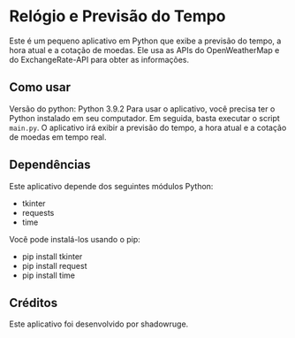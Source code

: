 # Relógio e Previsão do Tempo

Este é um pequeno aplicativo em Python que exibe a previsão do tempo, a hora atual e a cotação de moedas. Ele usa as APIs do OpenWeatherMap e do ExchangeRate-API para obter as informações.

## Como usar

Versão do python: Python 3.9.2
Para usar o aplicativo, você precisa ter o Python instalado em seu computador. Em seguida, basta executar o script `main.py`. O aplicativo irá exibir a previsão do tempo, a hora atual e a cotação de moedas em tempo real.

## Dependências

Este aplicativo depende dos seguintes módulos Python:

- tkinter
- requests
- time

Você pode instalá-los usando o pip:

- pip install tkinter
- pip install request
- pip install time

## Créditos

Este aplicativo foi desenvolvido por shadowruge.
